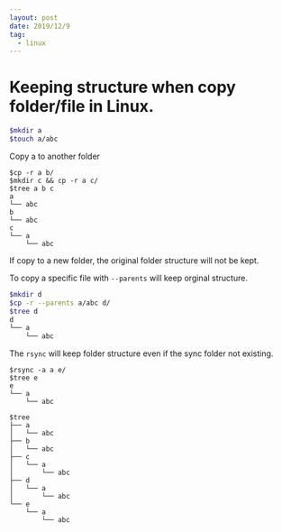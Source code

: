 ```yaml
---
layout: post
date: 2019/12/9
tag:
  - linux
---
```


# Keeping structure when copy folder/file in Linux.

```sh
$mkdir a
$touch a/abc
```

Copy a to another folder
```
$cp -r a b/
$mkdir c && cp -r a c/
$tree a b c
a
└── abc
b
└── abc
c
└── a
    └── abc
```
If copy to a new folder, the original folder structure will not be kept.

To copy a specific file with `--parents` will keep orginal structure.
```sh
$mkdir d
$cp -r --parents a/abc d/
$tree d
d
└── a
    └── abc
```

The `rsync` will keep folder structure even if the sync folder not existing.
```
$rsync -a a e/
$tree e
e
└── a
    └── abc
```

```
$tree
├── a
│   └── abc
├── b
│   └── abc
├── c
│   └── a
│       └── abc
├── d
│   └── a
│       └── abc
└── e
    └── a
        └── abc
```
